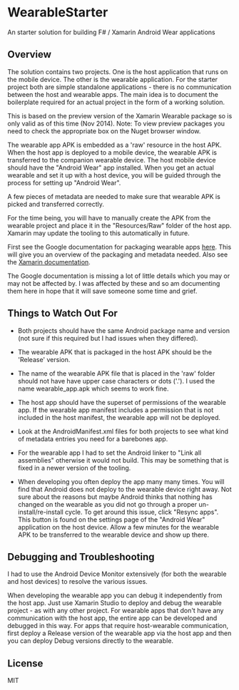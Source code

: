 WearableStarter
===============

An starter solution for building F# / Xamarin Android Wear applications

Overview
--------

The solution contains two projects. One is the host application that runs on the mobile device. The other is the
wearable application. For the starter project both are simple standalone applications - there is no communication between the
host and wearable apps. The main idea is to document the boilerplate required for an actual project in the form of a working
solution.

This is based on the preview version of the Xamarin Wearable package so is only valid as of this time (Nov 2014). Note:
To view preview packages you need to check the appropriate box on the Nuget browser window.

The wearable app APK is embedded as a 'raw' resource in the host APK. When the host app is deployed to a mobile device, the wearable APK is transferred 
to the companion wearable device. The host mobile device should have the "Android Wear" app installed. When you get an actual wearable
and set it up with a host device, you will be guided through the process for setting up "Android Wear".

A few pieces of metadata are needed to make sure that wearable APK is picked and transferred correctly.

For the time being, you will have to manually create the APK from the wearable project and place it in the "Resources/Raw" folder of the host app. Xamarin may update the tooling to this automatically in future.

First see the Google documentation for packaging wearable apps [here](http://developer.android.com/training/wearables/apps/packaging.html).
This will give you an overview of the packaging and metadata needed. Also see the [Xamarin documentation](http://developer.android.com/wear/index.html).

The Google documentation is missing a lot of little details which you may or may not be affected by. I was affected by these
and so am documenting them here in hope that it will save someone some time and grief.

Things to Watch Out For
------------------------

- Both projects should have the same Android package name and version (not sure if this required but I had issues when they differed).

- The wearable APK that is packaged in the host APK should be the 'Release' version.

- The name of the wearable APK file that is placed in the 'raw' folder should not have have upper case characters or dots ('.'). 
I used the name wearable_app.apk which seems to work fine.

- The host app should have the superset of permissions of the wearable app. If the wearable app manifest includes a permission that
is not included in the host manifest, the wearable app will not be deployed.

- Look at the AndroidManifest.xml files for both projects to see what kind of metadata entries you need for a barebones app.

- For the wearable app I had to set the Android linker to "Link all assemblies" otherwise it would not build. 
This may be something that is fixed in a newer version of the tooling.

- When developing you often deploy the app many many times. You will find that Android does not deploy to the wearable device right away.
Not sure about the reasons but maybe Android thinks that nothing has changed on the wearable as you did not go through a proper un-install/re-install cycle. 
To get around this issue, click "Resync apps". This button is found on the settings page of the "Android Wear" application on the host device. 
Allow a few minutes for the wearable APK to be transferred to the wearable device and show up there.


Debugging and Troubleshooting
-----------------------------

I had to use the Android Device Monitor extensively (for both the wearable and host devices) to resolve the various issues.

When developing the wearable app you can debug it independently from the host app. Just use Xamarin Studio to deploy and debug
the wearable project - as with any other project. For wearable apps that don't have any communication with the host app, the
entire app can be developed and debugged in this way. For apps that require host-wearable communication, first deploy a Release version 
of the wearable app via the host app and then you can deploy Debug versions directly to the wearable.

License
-------

MIT
